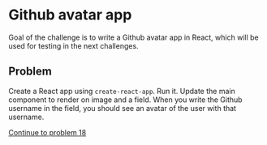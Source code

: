 # Github avatar app

Goal of the challenge is to write a Github avatar app in React, which will be used for testing in the next challenges.

## Problem

Create a React app using `create-react-app`. Run it. Update the main component to render on image and a field. When you write the Github username in the field, you should see an avatar of the user with that username.

[Continue to problem 18](18.md)
